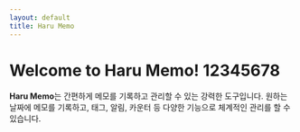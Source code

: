 ```yaml
---
layout: default
title: Haru Memo
---
```


# Welcome to Haru Memo! 12345678

**Haru Memo**는 간편하게 메모를 기록하고 관리할 수 있는 강력한 도구입니다. 원하는 날짜에 메모를 기록하고, 태그, 알림, 카운터 등 다양한 기능으로 체계적인 관리를 할 수 있습니다.
